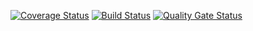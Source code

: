 [![Coverage Status](https://coveralls.io/repos/github/semen1994i/unit_test/badge.svg?branch=main)](https://coveralls.io/github/semen1994i/unit_test?branch=main)
[![Build Status](https://travis-ci.com/semen1994i/unit_test.svg?branch=main)](https://travis-ci.com/semen1994i/unit_test)
[![Quality Gate Status](https://sonarcloud.io/api/project_badges/measure?project=semen1994i_unit_test&metric=alert_status)](https://sonarcloud.io/dashboard?id=semen1994i_unit_test)
